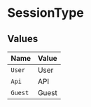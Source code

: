 # SessionType


## Values

| Name    | Value   |
| ------- | ------- |
| `User`  | User    |
| `Api`   | API     |
| `Guest` | Guest   |